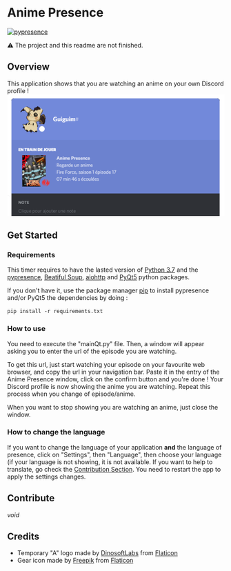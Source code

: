 # Anime Presence
[![pypresence](https://img.shields.io/badge/using-pypresence-00bb88.svg?style=for-the-badge&logo=discord&logoWidth=20)](https://github.com/qwertyquerty/pypresence)

:warning: The project and this readme are not finished.

## Overview
This application shows that you are watching an anime on your own Discord profile !
![screen1](https://raw.githubusercontent.com/Guiguim255/database/master/anime_presence_screenshot.png)

## Get Started

### Requirements
This timer requires to have the lasted version of [Python 3.7](https://www.python.org/downloads/) and the [pypresence](https://pypi.org/project/pypresence/), [Beatiful Soup](https://pypi.org/project/beautifulsoup4/), [aiohttp](https://pypi.org/project/aiohttp/) and [PyQt5](https://pypi.org/project/PyQt5/) python packages.

If you don't have it, use the package manager [pip](https://pip.pypa.io/en/stable/) to install pypresence and/or PyQt5 the dependencies by doing : 
```
pip install -r requirements.txt
```

### How to use
You need to execute the "mainQt.py" file. Then, a window will appear asking you to enter the url of the episode you are watching.

To get this url, just start watching your episode on your favourite web browser, and copy the url in your navigation bar. Paste it in the entry of the Anime Presence window, click on the confirm button and you're done ! Your Discord profile is now showing the anime you are watching.
Repeat this process when you change of episode/anime.

When you want to stop showing you are watching an anime, just close the window.

### How to change the language
If you want to change the language of your application **and** the language of presence, click on "Settings", then "Language", then choose your language (if your language is not showing, it is not available. If you want to help to translate, go check the [Contribution Section](https://github.com/Guiguim255/Anime-Presence/tree/user-interface-beta#Contribute).
You need to restart the app to apply the settings changes.


## Contribute
*void*

## Credits
* Temporary "A" logo made by [DinosoftLabs](https://www.flaticon.com/authors/dinosoftlabs) from [Flaticon](https://www.flaticon.com/)
* Gear icon made by [Freepik](https://www.flaticon.com/authors/freepik) from [Flaticon](https://www.flaticon.com/)
